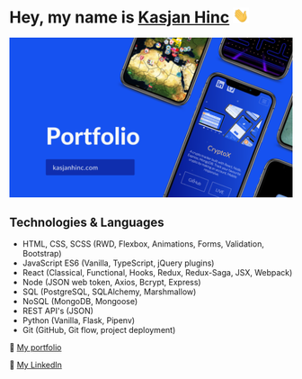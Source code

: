 # Hey, my name is <a href="http://kasjanhinc.com/">Kasjan Hinc</a> <img src="./img/wave.gif" width="28">

<a href="http://kasjanhinc.com/">![README](./img/cover.png)</a>

## Technologies & Languages

- HTML, CSS, SCSS (RWD, Flexbox, Animations, Forms, Validation, Bootstrap)
- JavaScript ES6 (Vanilla, TypeScript, jQuery plugins)
- React (Classical, Functional, Hooks, Redux, Redux-Saga, JSX, Webpack)
- Node (JSON web token, Axios, Bcrypt, Express)
- SQL (PostgreSQL, SQLAlchemy, Marshmallow)
- NoSQL (MongoDB, Mongoose)
- REST API's (JSON)
- Python (Vanilla, Flask, Pipenv)
- Git (GitHub, Git flow, project deployment)

📘 <a href="http://kasjanhinc.com/">My portfolio</a>

🔗  <a href="https://www.linkedin.com/in/kasjan-hinc/">My LinkedIn</a>
